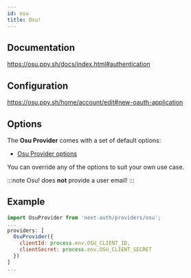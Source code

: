 ```yaml
---
id: osu
title: Osu!
---
```


## Documentation

https://osu.ppy.sh/docs/index.html#authentication

## Configuration

https://osu.ppy.sh/home/account/edit#new-oauth-application

## Options

The **Osu Provider** comes with a set of default options:

- [Osu Provider options](https://github.com/nextauthjs/next-auth/blob/main/src/providers/osu.ts)

You can override any of the options to suit your own use case.


:::note
Osu! does **not** provide a user email!
:::


## Example

```js
import OsuProvider from 'next-auth/providers/osu';
...
providers: [
  OsuProvider({
    clientId: process.env.OSU_CLIENT_ID,
    clientSecret: process.env.OSU_CLIENT_SECRET
  })
]
...
```
